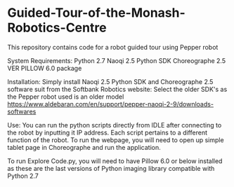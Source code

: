 # Guided-Tour-of-the-Monash-Robotics-Centre
This repository contains code for a robot guided tour using Pepper robot

System Requirements:
Python 2.7
Naoqi 2.5 Python SDK
Choreographe 2.5 VER
PILLOW 6.0 package 

Installation:
Simply install Naoqi 2.5 Python SDK and Choreographe 2.5 software suit from the Softbank Robotics website: Select the older SDK's as the Pepper robot used is an older model
https://www.aldebaran.com/en/support/pepper-naoqi-2-9/downloads-softwares

Use:
You can run the python scripts directly from IDLE after connecting to the robot by inputting it IP address. Each script pertains to a different function of the robot.
To run the webpage, you will need to open up simple tablet page in Choreographe and run the application.

To run Explore Code.py, you will need to have Pillow 6.0 or below installed as these are the last versions of Python imaging library compatible with Python 2.7
